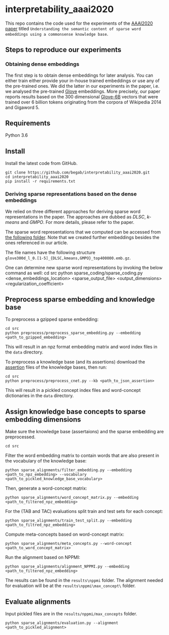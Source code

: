 # interpretability_aaai2020
This repo contains the code used for the experiments of the [AAAI2020 paper](https://www.cs.ou.edu/~diochnos/research/publications/bbdt-aaai-20.pdf) titled `Understanding the semantic content of sparse word embeddings using a commonsense knowledge base`.

## Steps to reproduce our experiments



### Obtaining dense embeddings
The first step is to obtain dense embeddings for later analysis. You can either train either provide your in-house trained embeddings or use any of the pre-trained ones. We did the latter in our experiments in the paper, i.e. we analysed the pre-trained [Glove](https://nlp.stanford.edu/projects/glove/) embeddings. More precisely, our paper reports results based on the 300 dimensional [Glove-6B](http://nlp.stanford.edu/data/glove.6B.zip) vectors that were trained over 6 billion tokens originating from the corpora of Wikipedia 2014 and Gigaword 5.
## Requirements
Python 3.6
## Install
Install the latest code from GitHub.

    git clone https://github.com/begab/interpretability_aaai2020.git
    cd interpretability_aaai2020
    pip install -r requirements.txt

### Deriving sparse representations based on the dense embeddings

We relied on three different approaches for deriving sparse word representations in the paper. The approaches are dubbed as _DLSC_, _k-means_ and _GMPO_. For more details, please refer to the paper.

The sparse word representations that we computed can be accessed from [the following folder](http://www.inf.u-szeged.hu/~berendg/sparse_glove_extended/). Note that we created further embeddings besides the ones referenced in our article.

The file names have the following structure  
`glove300d_l_0.[1-5]_{DLSC,kmeans,GMPO}_top400000.emb.gz`.

One can determine new sparse word representations by invoking the below command as well:
	cd src
	python sparse_coding/sparse_coding.py <dense_embeddings_location> <sparse_output_file> <output_dimensions> <regularization_coefficient> <approach>

## Preprocess sparse embedding and knowledge base
To preprocess a gzipped sparse embedding:
	
	cd src
	python preprocess/preprocess_sparse_embedding.py --embedding <path_to_gzipped_embedding>

This will result in an npz format embedding matrix and word index files in the `data` directory.
	
To preprocess a knowledge base (and its assertions) download the [assertion][1] files of the knowledge bases, then run:

	cd src
	python preprocess/preprocess_cnet.py --kb <path_to_json_assertion>
	
This will result in a pickled concept index files and word-concept dictionaries in the `data` directory.

## Assign knowledge base concepts to sparse embedding dimensions
Make sure the knowledge base (assertaions) and the sparse embedding are preprocessed.

	cd src
	
Filter the word embedding matrix to contain words that are also present in the vocabulary of the knowledge base:

	python sparse_alignments/filter_embedding.py --embedding <path_to_npz_embedding> --vocabulary <path_to_pickled_knowledge_base_vocabulary>

Then, generate a word-concept matrix:

	python sparse_alignments/word_concept_matrix.py --embedding <path_to_filtered_npz_embedding>
	
For the (TAB and TAC) evaluations split train and test sets for each concept:

	python sparse_alignments/train_test_split.py --embedding <path_to_filtred_npz_embedding>

Compute meta-concepts based on word-concept matrix:

	python sparse_alignments/meta_concepts.py --word-concept <path_to_word_concept_matrix>
	
Run the alignment based on NPPMI:
	
	python sparse_alignments/alignment_NPPMI.py --embedding <path_to_filtered_npz_embedding>

The results can be found in the `results\nppmi` folder. The alignment needed for evaluation will be at the `results\nppmi\max_concept\` folder.
	
## Evaluate alignments
Input pickled files are in the `results/nppmi/max_concepts` folder.

	python sparse_alignments/evaluation.py --alignment <path_to_pickled_alignment>

[1]: https://drive.google.com/open?id=1_gMhgPb2-O84WrZsR2ZnOh3bNVVsdrIQ	
